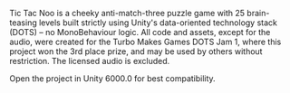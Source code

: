 Tic Tac Noo is a cheeky anti-match-three puzzle game with 25 brain-teasing levels built strictly using Unity's data-oriented technology stack (DOTS) – no MonoBehaviour logic.  All code and assets, except for the audio, were created for the Turbo Makes Games DOTS Jam 1, where this project won the 3rd place prize, and may be used by others without restriction.  The licensed audio is excluded.

Open the project in Unity 6000.0 for best compatibility.
